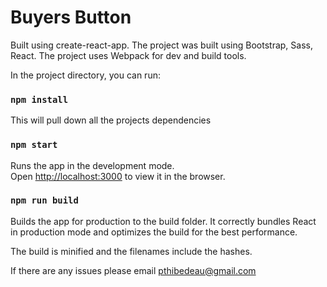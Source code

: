

# Buyers Button

Built using create-react-app. The project was built using Bootstrap, Sass, React. The project uses Webpack for dev and build tools.

In the project directory, you can run:

### `npm install`

This will pull down all the projects dependencies

### `npm start`

Runs the app in the development mode.<br>
Open [http://localhost:3000](http://localhost:3000) to view it in the browser.

### `npm run build`

Builds the app for production to the build folder.
It correctly bundles React in production mode and optimizes the build for the best performance.

The build is minified and the filenames include the hashes.

If there are any issues please email pthibedeau@gmail.com